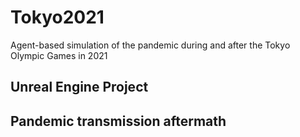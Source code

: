 # Tokyo2021
Agent-based simulation of the pandemic during and after the Tokyo Olympic Games in 2021

## Unreal Engine Project

## Pandemic transmission aftermath



